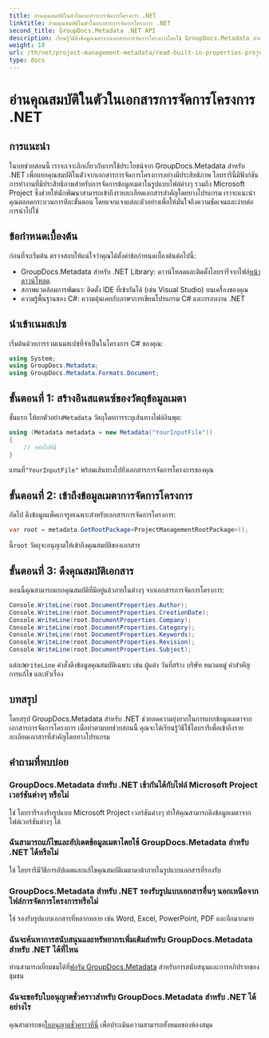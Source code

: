 ```yaml
---
title: อ่านคุณสมบัติในตัวในเอกสารการจัดการโครงการ .NET
linktitle: อ่านคุณสมบัติในตัวในเอกสารการจัดการโครงการ .NET
second_title: GroupDocs.Metadata .NET API
description: เรียนรู้วิธีดึงข้อมูลเมตาจากเอกสารการจัดการโครงการโดยใช้ GroupDocs.Metadata สำหรับ .NET เพิ่มความสามารถในการประมวลผลเอกสารของคุณ
weight: 10
url: /th/net/project-management-metadata/read-built-in-properties-project-management-documents/
type: docs
---
```

# อ่านคุณสมบัติในตัวในเอกสารการจัดการโครงการ .NET

## การแนะนำ
ในบทช่วยสอนนี้ เราจะเจาะลึกเกี่ยวกับการใช้ประโยชน์จาก GroupDocs.Metadata สำหรับ .NET เพื่อแยกคุณสมบัติในตัวจากเอกสารการจัดการโครงการอย่างมีประสิทธิภาพ ไลบรารีนี้มีฟังก์ชันการทำงานที่มีประสิทธิภาพสำหรับการจัดการข้อมูลเมตาในรูปแบบไฟล์ต่างๆ รวมถึง Microsoft Project ซึ่งช่วยให้นักพัฒนาสามารถเข้าถึงรายละเอียดเอกสารสำคัญโดยทางโปรแกรม เราจะแนะนำคุณตลอดกระบวนการทีละขั้นตอน โดยแจกแจงแต่ละตัวอย่างเพื่อให้มั่นใจถึงความชัดเจนและง่ายต่อการนำไปใช้
## ข้อกำหนดเบื้องต้น
ก่อนที่จะเริ่มต้น ตรวจสอบให้แน่ใจว่าคุณได้ตั้งค่าข้อกำหนดเบื้องต้นต่อไปนี้:
-  GroupDocs.Metadata สำหรับ .NET Library: ดาวน์โหลดและติดตั้งไลบรารีจากไฟล์[หน้าดาวน์โหลด](https://releases.groupdocs.com/metadata/net/).
- สภาพแวดล้อมการพัฒนา: ติดตั้ง IDE ที่เข้ากันได้ (เช่น Visual Studio) บนเครื่องของคุณ
- ความรู้พื้นฐานของ C#: ความคุ้นเคยกับภาษาการเขียนโปรแกรม C# และกรอบงาน .NET

## นำเข้าเนมสเปซ
เริ่มต้นด้วยการรวมเนมสเปซที่จำเป็นในโครงการ C# ของคุณ:
```csharp
using System;
using GroupDocs.Metadata;
using GroupDocs.Metadata.Formats.Document;
```
## ขั้นตอนที่ 1: สร้างอินสแตนซ์ของวัตถุข้อมูลเมตา
 ขั้นแรก ให้ยกตัวอย่าง`Metadata` วัตถุโดยการระบุเส้นทางไฟล์อินพุต:
```csharp
using (Metadata metadata = new Metadata("YourInputFile"))
{
    // รหัสไปที่นี่
}
```
 แทนที่`"YourInputFile"` พร้อมเส้นทางไปยังเอกสารการจัดการโครงการของคุณ
## ขั้นตอนที่ 2: เข้าถึงข้อมูลเมตาการจัดการโครงการ
ถัดไป ดึงข้อมูลแพ็คเกจรูทเฉพาะสำหรับเอกสารการจัดการโครงการ:
```csharp
var root = metadata.GetRootPackage<ProjectManagementRootPackage>();
```
นี้`root` วัตถุจะอนุญาตให้เข้าถึงคุณสมบัติของเอกสาร
## ขั้นตอนที่ 3: ดึงคุณสมบัติเอกสาร
ตอนนี้คุณสามารถแยกคุณสมบัติที่มีอยู่แล้วภายในต่างๆ จากเอกสารการจัดการโครงการ:
```csharp
Console.WriteLine(root.DocumentProperties.Author);
Console.WriteLine(root.DocumentProperties.CreationDate);
Console.WriteLine(root.DocumentProperties.Company);
Console.WriteLine(root.DocumentProperties.Category);
Console.WriteLine(root.DocumentProperties.Keywords);
Console.WriteLine(root.DocumentProperties.Revision);
Console.WriteLine(root.DocumentProperties.Subject);
```
 แต่ละ`WriteLine` คำสั่งดึงข้อมูลคุณสมบัติเฉพาะ เช่น ผู้แต่ง วันที่สร้าง บริษัท หมวดหมู่ คำสำคัญ การแก้ไข และหัวเรื่อง

## บทสรุป
โดยสรุป GroupDocs.Metadata สำหรับ .NET ช่วยลดความยุ่งยากในการแยกข้อมูลเมตาจากเอกสารการจัดการโครงการ เมื่อทำตามบทช่วยสอนนี้ คุณจะได้เรียนรู้วิธีใช้ไลบรารีเพื่อเข้าถึงรายละเอียดเอกสารที่สำคัญโดยทางโปรแกรม

## คำถามที่พบบ่อย
### GroupDocs.Metadata สำหรับ .NET เข้ากันได้กับไฟล์ Microsoft Project เวอร์ชันต่างๆ หรือไม่
ใช่ ไลบรารีรองรับรูปแบบ Microsoft Project เวอร์ชันต่างๆ ทำให้คุณสามารถดึงข้อมูลเมตาจากไฟล์เวอร์ชันต่างๆ ได้
### ฉันสามารถแก้ไขและอัปเดตข้อมูลเมตาโดยใช้ GroupDocs.Metadata สำหรับ .NET ได้หรือไม่
ใช่ ไลบรารีมีวิธีการอัปเดตและแก้ไขคุณสมบัติเมตาดาต้าภายในรูปแบบเอกสารที่รองรับ
### GroupDocs.Metadata สำหรับ .NET รองรับรูปแบบเอกสารอื่นๆ นอกเหนือจากไฟล์การจัดการโครงการหรือไม่
ใช่ รองรับรูปแบบเอกสารที่หลากหลาย เช่น Word, Excel, PowerPoint, PDF และอีกมากมาย
### ฉันจะค้นหาการสนับสนุนและทรัพยากรเพิ่มเติมสำหรับ GroupDocs.Metadata สำหรับ .NET ได้ที่ไหน
 ท่านสามารถเยี่ยมชมได้ที่[ฟอรัม GroupDocs.Metadata](https://forum.groupdocs.com/c/metadata/14) สำหรับการสนับสนุนและการอภิปรายของชุมชน
### ฉันจะขอรับใบอนุญาตชั่วคราวสำหรับ GroupDocs.Metadata สำหรับ .NET ได้อย่างไร
 คุณสามารถขอ[ใบอนุญาตชั่วคราวที่นี่](https://purchase.groupdocs.com/temporary-license/) เพื่อประเมินความสามารถทั้งหมดของห้องสมุด